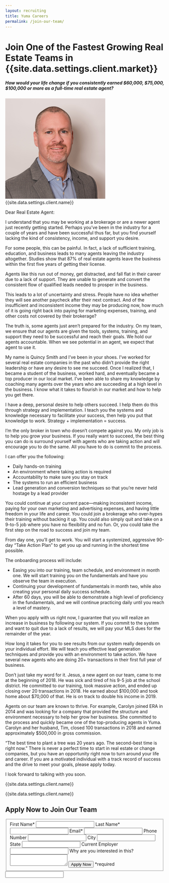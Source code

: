 ```yaml
---
layout: recruiting
title: Yuma Careers
permalink: /join-our-team/
---
```


<div class="recruiting-page">
<h1 class="join-us">Join One of the Fastest Growing Real Estate Teams in {{site.data.settings.client.market}}</h1>
<h5 class="join-us-subtitle">How would your life change if you consistently earned $60,000, $75,000, $100,000 or more as a full-time real estate agent?</h5>
<div class="recruiting-photo">
<span class="client-image-container">
<img src="/img/headshot.jpg" alt="{{site.data.settings.client.name}}" class="client-image"/>
</span>
<figcaption class="caption">{{site.data.settings.client.name}}</figcaption>
</div>


<p>Dear Real Estate Agent:</p>

<p>I understand that you may be working at a brokerage or are a newer agent just recently getting started. Perhaps you’ve been in the industry for a couple of years and have been successful thus far, but you find yourself lacking the kind of consistency, income, and support you desire.</p>

<p>For some people, this can be painful. In fact, a lack of sufficient training, education, and business leads to many agents leaving the industry altogether. Studies show that 87% of real estate agents leave the business within the first five years of getting their license.</p>

<p>Agents like this run out of money, get distracted, and fall flat in their career due to a lack of support. They are unable to generate and convert the consistent flow of qualified leads needed to prosper in the business.</p>

<p>This leads to a lot of uncertainty and stress. People have no idea whether they will see another paycheck after their next contract. And of the insufficient and inconsistent income they may be producing now, how much of it is going right back into paying for marketing expenses, training, and other costs not covered by their brokerage?</p>

<p>The truth is, some agents just aren’t prepared for the industry. On my team, we ensure that our agents are given the tools, systems, training, and support they need to be successful and reach their goals. We hold our agents accountable. When we see potential in an agent, we expect that agent to use it.</p>

<p>My name is Quincy Smith and I’ve been in your shoes. I’ve worked for several real estate companies in the past who didn’t provide the right leadership or have any desire to see me succeed. Once I realized that, I became a student of the business, worked hard, and eventually became a top producer in our local market. I’ve been able to share my knowledge by coaching many agents over the years who are succeeding at a high level in the business. I know what it takes to flourish in our market and how to help you get there.</p>

<p>I have a deep, personal desire to help others succeed. I help them do this through strategy and implementation. I teach you the systems and knowledge necessary to facilitate your success, then help you put that knowledge to work. Strategy + implementation = success.</p>


<p>I’m the only broker in town who doesn’t compete against you. My only job is to help you grow your business. If you really want to succeed, the best thing you can do is surround yourself with agents who are taking action and will encourage you to do the same. All you have to do is commit to the process.</p>

<p>I can offer you the following:
<ul class="indent">
<li>Daily hands-on training</li>
<li>An environment where taking action is required</li>
<li>Accountability to make sure you stay on track</li>
<li>The systems to run an efficient business</li>
<li>Lead generation and conversion techniques so that you’re never held hostage by a lead provider</li>
</ul></p>

<p>You could continue at your current pace—making inconsistent income, paying for your own marketing and advertising expenses, and having little freedom in your life and career. You could join a brokerage who over-hypes their training without backing it up. You could also simply quit and take on a 9-to-5 job where you have no flexibility and no fun. Or, you could take the first step on the road to success and join my team.</p>

<p>From day one, you’ll get to work. You will start a systemized, aggressive 90-day “Take Action Plan” to get you up and running in the shortest time possible.</p>

<p>The onboarding process will include:
<ul class="indent">
<li>Easing you into our training, team schedule, and environment in month one. We will start training you on the fundamentals and have you observe the team in execution.</li>
<li>Continuing your development of fundamentals in month two, while also creating your personal daily success schedule.</li>
<li>After 60 days, you will be able to demonstrate a high level of proficiency in the fundamentals, and we will continue practicing daily until you reach a level of mastery. </li>
</ul></p>

<p>When you apply with us right now, I guarantee that you will realize an increase in business by following our system. If you commit to the system and want to quit due to a lack of results, we will pay your MLS dues for the remainder of the year.</p>

<p>How long it takes for you to see results from our system really depends on your individual effort. We will teach you effective lead generation techniques and provide you with an environment to take action. We have several new agents who are doing 20+ transactions in their first full year of business.</p>

<p>Don’t just take my word for it. Jesus, a new agent on our team, came to me at the beginning of 2018. He was sick and tired of his 9-5 job at the school district. He committed to our training, took massive action, and ended up closing over 20 transactions in 2018. He earned about $100,000 and took home about $70,000 of that. He is on track to double his income in 2019.</p>

<p>Agents on our team are known to thrive. For example, Carolyn joined ERA in 2014 and was looking for a company that provided the structure and environment necessary to help her grow her business. She committed to the process and quickly became one of the top-producing agents in Yuma. Carolyn and her husband, Tim, closed 100 transactions in 2018 and earned approximately $500,000 in gross commission.</p>

<p>“The best time to plant a tree was 20 years ago. The second-best time is right now.” There is never a perfect time to start in real estate or change companies, but you have an opportunity right now to turn around your life and career. If you are a motivated individual with a track record of success and the drive to meet your goals, please apply today.</p>

<p>I look forward to talking with you soon.</p>

<p>{{site.data.settings.client.name}}</p>

<p>{{site.data.settings.client.name}}</p>



<h2 class="recruiting">Apply Now to Join Our Team</h2>

<form method="post" class="home-value cta-forms" action="https://formspree.io/{{site.data.settings.client.email}}" onsubmit="return setReturn()">
					<fieldset><label for="firstname">First Name*</label> <input type="text" required="" name="firstname" /> <label for="lastname">Last Name*</label> <input type="text" required="" name="lastname" /> <label for="email">Email*</label> <input type="text" name="name" /> <label for="phone">Phone Number </label> <input type="tel" name="phone" />
						<!--base32-c9gq6t9k68pkcd3jcwpp4rbkcmtk4-base32--><label for="city">City </label> <input type="text" name="city" /> <label for="state">State </label> <input type="text" name="state" /> <label for="employer">Current Employer </label> <input type="text" name="employer" /> <label for="message">Why are you interested in this? </label><textarea name="employer"></textarea>
						<!--base32-c9gq6t9k68pk8cbme5gq4uv4cguqachj70r2urk1edjk6cg-base32--><input class="submit light-light" type="submit" value="Apply Now" name="submitrecruitingForm" /> <span class="asterisk">*required</span></fieldset>
					<!--base32-c9gq6t9k68pk8c9he1t7cxkecdkpedhpe9h6at3me5r7ee1kddhpwx9q71up4tb3f1u6mc3mdcwp6vkg6rw3gc1dc9gq6t9k68-base32-->
					<div class="hidden"><input type="hidden" value="{{site.data.settings.client.email}}" name="_to" /> <input type="hidden" value="Recruiting Contact Request Message From Your Vyral Careers and Training Video Blog" name="_subject" /> <input type="text" name="_gotcha" /></div>
				</form>

